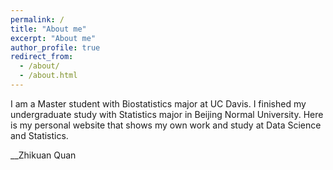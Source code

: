 ```yaml
---
permalink: /
title: "About me"
excerpt: "About me"
author_profile: true
redirect_from: 
  - /about/
  - /about.html
---
```


I am a Master student with Biostatistics major at UC Davis. I finished my undergraduate study with Statistics major in Beijing Normal University. Here is my personal website that shows my own work and study at Data Science and Statistics. 

__Zhikuan Quan
